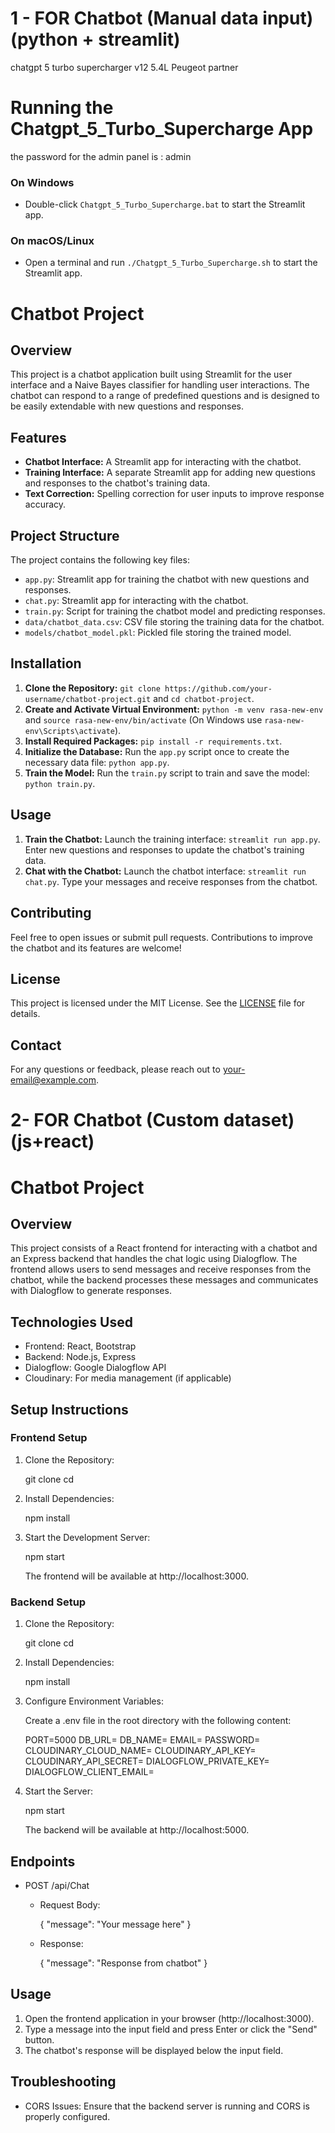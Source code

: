 # 1 - FOR Chatbot (Manual data input) (python + streamlit)
chatgpt 5 turbo supercharger v12 5.4L Peugeot  partner 

# Running the Chatgpt_5_Turbo_Supercharge App
the password for the admin panel is : admin

### On Windows

- Double-click `Chatgpt_5_Turbo_Supercharge.bat` to start the Streamlit app.

### On macOS/Linux

- Open a terminal and run `./Chatgpt_5_Turbo_Supercharge.sh` to start the Streamlit app.


# Chatbot Project

## Overview
This project is a chatbot application built using Streamlit for the user interface and a Naive Bayes classifier for handling user interactions. The chatbot can respond to a range of predefined questions and is designed to be easily extendable with new questions and responses.

## Features
- **Chatbot Interface:** A Streamlit app for interacting with the chatbot.
- **Training Interface:** A separate Streamlit app for adding new questions and responses to the chatbot's training data.
- **Text Correction:** Spelling correction for user inputs to improve response accuracy.

## Project Structure
The project contains the following key files:
- `app.py`: Streamlit app for training the chatbot with new questions and responses.
- `chat.py`: Streamlit app for interacting with the chatbot.
- `train.py`: Script for training the chatbot model and predicting responses.
- `data/chatbot_data.csv`: CSV file storing the training data for the chatbot.
- `models/chatbot_model.pkl`: Pickled file storing the trained model.

## Installation
1. **Clone the Repository:** `git clone https://github.com/your-username/chatbot-project.git` and `cd chatbot-project`.
2. **Create and Activate Virtual Environment:** `python -m venv rasa-new-env` and `source rasa-new-env/bin/activate` (On Windows use `rasa-new-env\Scripts\activate`).
3. **Install Required Packages:** `pip install -r requirements.txt`.
4. **Initialize the Database:** Run the `app.py` script once to create the necessary data file: `python app.py`.
5. **Train the Model:** Run the `train.py` script to train and save the model: `python train.py`.

## Usage
1. **Train the Chatbot:** Launch the training interface: `streamlit run app.py`. Enter new questions and responses to update the chatbot's training data.
2. **Chat with the Chatbot:** Launch the chatbot interface: `streamlit run chat.py`. Type your messages and receive responses from the chatbot.

## Contributing
Feel free to open issues or submit pull requests. Contributions to improve the chatbot and its features are welcome!

## License
This project is licensed under the MIT License. See the [LICENSE](LICENSE) file for details.

## Contact
For any questions or feedback, please reach out to [your-email@example.com](mailto:your-email@example.com).


# 2- FOR Chatbot (Custom dataset)(js+react)



# Chatbot Project

## Overview

This project consists of a React frontend for interacting with a chatbot and an Express backend that handles the chat logic using Dialogflow. The frontend allows users to send messages and receive responses from the chatbot, while the backend processes these messages and communicates with Dialogflow to generate responses.

## Technologies Used

- Frontend: React, Bootstrap
- Backend: Node.js, Express
- Dialogflow: Google Dialogflow API
- Cloudinary: For media management (if applicable)

## Setup Instructions

### Frontend Setup

1. Clone the Repository:

   git clone <repository-url>
   cd <repository-directory>

2. Install Dependencies:

   npm install

3. Start the Development Server:

   npm start

   The frontend will be available at http://localhost:3000.

### Backend Setup

1. Clone the Repository:

   git clone <repository-url>
   cd <repository-directory>

2. Install Dependencies:

   npm install

3. Configure Environment Variables:

   Create a .env file in the root directory with the following content:

   PORT=5000
   DB_URL=<your-mongodb-url>
   DB_NAME=<your-database-name>
   EMAIL=<your-email>
   PASSWORD=<your-password>
   CLOUDINARY_CLOUD_NAME=<your-cloud-name>
   CLOUDINARY_API_KEY=<your-api-key>
   CLOUDINARY_API_SECRET=<your-api-secret>
   DIALOGFLOW_PRIVATE_KEY=<your-private-key>
   DIALOGFLOW_CLIENT_EMAIL=<your-client-email>

4. Start the Server:

   npm start

   The backend will be available at http://localhost:5000.

## Endpoints

- POST /api/Chat

  - Request Body:

    {
      "message": "Your message here"
    }

  - Response:

    {
      "message": "Response from chatbot"
    }

## Usage

1. Open the frontend application in your browser (http://localhost:3000).
2. Type a message into the input field and press Enter or click the "Send" button.
3. The chatbot's response will be displayed below the input field.

## Troubleshooting

- CORS Issues:
  Ensure that the backend server is running and CORS is properly configured.

